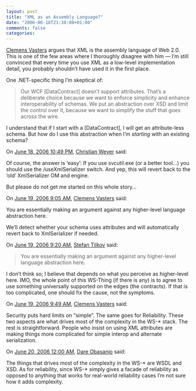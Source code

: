 ```yaml
---
layout: post
title: "XML as an Assembly Language?"
date: "2006-06-18T21:38:00+01:00"
comments: false
categories: 
---
```


<p><a href="http://friends.newtelligence.net/clemensv/PermaLink,guid,1e863a78-33d6-4a85-b5e2-f7d241b423d9.aspx">Clemens Vasters</a> argues that XML is the assembly language of Web 2.0. This is one of the few areas where I thoroughly disagree with him &#8212; I&#8217;m still convinced that every time you use XML as a low-level implementation detail, you probably shouldn&#8217;t have used it in the first place.</p>

<p>One .NET-specific thing I&#8217;m skeptical of:</p>

<blockquote>
<p>Our WCF [DataContract] doesn&#8217;t support attributes. That&#8217;s a deliberate choice because we want to enforce simplicity and enhance interoperability of schemas. We put an abstraction over XSD and limit the control over it, because we want to simplify the stuff that goes across the wire. </p>
</blockquote>

<p>I understand that if I start with a [DataContract], I will get an attribute-less schema. But how do I use this abstraction when I&#8217;m <em>starting</em> with an existing schema?</p>

<section class="comments">

<div class="comment" id="comment-924">
On <a href="#comment-924" title="Permalink to this comment">June 18, 2006 10:49 PM</a>, <a href="http://blogs.thinktecture.com/cweyer/" title="http://blogs.thinktecture.com/cweyer/" rel="nofollow">Christian Weyer</a>
said:
<p>Of course, the answer is &#8216;easy&#8217;:
If you use svcutil.exe (or a better tool&#8230;) you should use the /useXmlSerializer switch. And yep, this will revert back to the &#8216;old&#8217; XmlSerializer OM and engine.</p>

<p>But please do not get me started on this whole story&#8230;</p>


<div class="comment" id="comment-925">
On <a href="#comment-925" title="Permalink to this comment">June 19, 2006  9:05 AM</a>, <a href="http://friends.newtelligence.net/clemensv" title="http://friends.newtelligence.net/clemensv" rel="nofollow">Clemens Vasters</a>
said:
<p>You are essentially making an argument against any higher-level language abstraction here. </p>

<p>We&#8217;ll detect whether your schema uses attributes and will automatically revert back to XmlSerializer if needed.</p>


<div class="comment" id="comment-926">
On <a href="#comment-926" title="Permalink to this comment">June 19, 2006  9:20 AM</a>, <a href="/en/staff/st/">Stefan Tilkov</a>
said:
<blockquote>
<p>You are essentially making an argument against any higher-level language abstraction here.</p>
</blockquote>

<p>I don&#8217;t think so; I believe that depends on what you perceive as higher-level here. IMO, the whole point of this WS-Thing (if there is any) is to agree to use something universally supported on the edges (the contracts). If that is too complicated, one should fix the cause, not the symptoms.</p>


<div class="comment" id="comment-927">
On <a href="#comment-927" title="Permalink to this comment">June 19, 2006  9:49 AM</a>, <a href="http://friends.newtelligence.net/clemensv" title="http://friends.newtelligence.net/clemensv" rel="nofollow">Clemens Vasters</a>
said:
<p>Security puts hard limits on &#8220;simple&#8221;. The same goes for Reliability. These two aspects are what drives most of the complexity in the WS-* stack. The rest is straightforward. People who insist on using XML attributes are making things more complicated for simple interop and alternate serialization.</p>


<div class="comment" id="comment-928">
On <a href="#comment-928" title="Permalink to this comment">June 20, 2006 12:00 AM</a>, <a href="http://www.25hoursaday.com/weblog" title="http://www.25hoursaday.com/weblog" rel="nofollow">Dare Obasanjo</a>
said:
<p>The things that drives most of the complexity in the WS-* are WSDL and XSD. As for reliability, since WS-* simply gives a facade of reliability as opposed to anything that works for real-world reliability cases I&#8217;m not sure how it adds complexity.</p>


</section>

